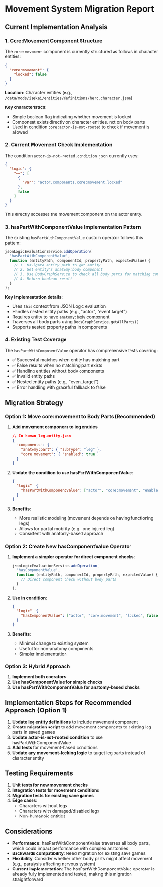 # Movement System Migration Report

## Current Implementation Analysis

### 1. Core:Movement Component Structure

The `core:movement` component is currently structured as follows in character entities:

```json
{
  "core:movement": {
    "locked": false
  }
}
```

**Location**: Character entities (e.g., `/data/mods/isekai/entities/definitions/hero.character.json`)

**Key characteristics**:

- Simple boolean flag indicating whether movement is locked
- Component exists directly on character entities, not on body parts
- Used in condition `core:actor-is-not-rooted` to check if movement is allowed

### 2. Current Movement Check Implementation

The condition `actor-is-not-rooted.condition.json` currently uses:

```json
{
  "logic": {
    "==": [
      {
        "var": "actor.components.core:movement.locked"
      },
      false
    ]
  }
}
```

This directly accesses the movement component on the actor entity.

### 3. hasPartWithComponentValue Implementation Pattern

The existing `hasPartWithComponentValue` custom operator follows this pattern:

```javascript
jsonLogicEvaluationService.addOperation(
  'hasPartWithComponentValue',
  function (entityPath, componentId, propertyPath, expectedValue) {
    // 1. Navigate entity path to get entity
    // 2. Get entity's anatomy:body component
    // 3. Use BodyGraphService to check all body parts for matching component value
    // 4. Return boolean result
  }
);
```

**Key implementation details**:

- Uses `this` context from JSON Logic evaluation
- Handles nested entity paths (e.g., "actor", "event.target")
- Requires entity to have `anatomy:body` component
- Traverses all body parts using `BodyGraphService.getAllParts()`
- Supports nested property paths in components

### 4. Existing Test Coverage

The `hasPartWithComponentValue` operator has comprehensive tests covering:

- ✅ Successful matches when entity has matching part
- ✅ False results when no matching part exists
- ✅ Handling entities without body components
- ✅ Invalid entity paths
- ✅ Nested entity paths (e.g., "event.target")
- ✅ Error handling with graceful fallback to false

## Migration Strategy

### Option 1: Move core:movement to Body Parts (Recommended)

1. **Add movement component to leg entities**:

   ```json
   // In human_leg.entity.json
   {
     "components": {
       "anatomy:part": { "subType": "leg" },
       "core:movement": { "enabled": true }
     }
   }
   ```

2. **Update the condition to use hasPartWithComponentValue**:

   ```json
   {
     "logic": {
       "hasPartWithComponentValue": ["actor", "core:movement", "enabled", true]
     }
   }
   ```

3. **Benefits**:
   - More realistic modeling (movement depends on having functioning legs)
   - Allows for partial mobility (e.g., one injured leg)
   - Consistent with anatomy-based approach

### Option 2: Create New hasComponentValue Operator

1. **Implement a simpler operator for direct component checks**:

   ```javascript
   jsonLogicEvaluationService.addOperation(
     'hasComponentValue',
     function (entityPath, componentId, propertyPath, expectedValue) {
       // Direct component check without body parts
     }
   );
   ```

2. **Use in condition**:

   ```json
   {
     "logic": {
       "hasComponentValue": ["actor", "core:movement", "locked", false]
     }
   }
   ```

3. **Benefits**:
   - Minimal change to existing system
   - Useful for non-anatomy components
   - Simpler implementation

### Option 3: Hybrid Approach

1. **Implement both operators**
2. **Use hasComponentValue for simple checks**
3. **Use hasPartWithComponentValue for anatomy-based checks**

## Implementation Steps for Recommended Approach (Option 1)

1. **Update leg entity definitions** to include movement component
2. **Create migration script** to add movement components to existing leg parts in saved games
3. **Update actor-is-not-rooted condition** to use hasPartWithComponentValue
4. **Add tests** for movement-based conditions
5. **Update any movement-locking logic** to target leg parts instead of character entity

## Testing Requirements

1. **Unit tests for new movement checks**
2. **Integration tests for movement conditions**
3. **Migration tests for existing save games**
4. **Edge cases**:
   - Characters without legs
   - Characters with damaged/disabled legs
   - Non-humanoid entities

## Considerations

- **Performance**: hasPartWithComponentValue traverses all body parts, which could impact performance with complex anatomies
- **Backwards compatibility**: Need migration for existing save games
- **Flexibility**: Consider whether other body parts might affect movement (e.g., paralysis affecting nervous system)
- **Current implementation**: The hasPartWithComponentValue operator is already fully implemented and tested, making this migration straightforward
